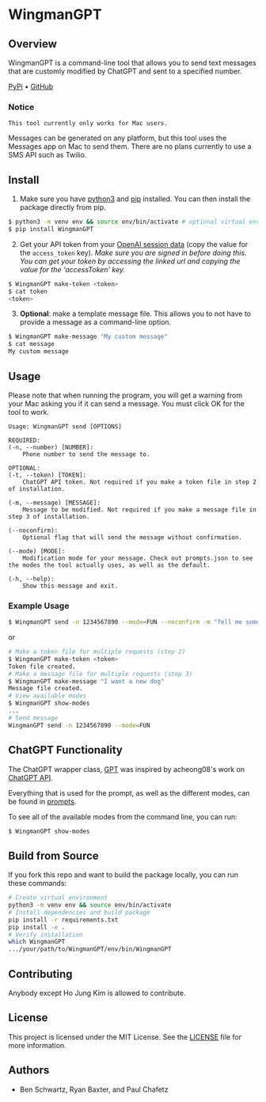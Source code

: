 # WingmanGPT

## Overview
WingmanGPT is a command-line tool that allows you to send text messages that are customly modified by ChatGPT and sent to a specified number. 

[PyPi](https://pypi.org/project/WingmanGPT/) • [GitHub](https://github.com/btschwartz12/WingmanGPT/)

### Notice
`This tool currently only works for Mac users.`

Messages can be generated on any platform, but this tool uses the Messages app on Mac to send them. There are no plans currently to use a SMS API such as Twilio.

## Install

1. Make sure you have [python3](https://wiki.python.org/moin/BeginnersGuide/Download) and [pip](https://pip.pypa.io/en/stable/installation/) installed. You can then install the package directly from pip.

```bash
$ python3 -m venv env && source env/bin/activate # optional virtual environment
$ pip install WingmanGPT
```

2. Get your API token from your [OpenAI session data](https://chat.openai.com/api/auth/session) (copy the value for the `access_token` key). *Make sure you are signed in before doing this. You can get your token by accessing the linked url and copying the value for the 'accessToken' key.*

```bash
$ WingmanGPT make-token <token> 
$ cat token
<token>
```
3. **Optional**: make a template message file. This allows you to not have to provide a message as a command-line option.

```bash
$ WingmanGPT make-message "My custom message"
$ cat message
My custom message
```

## Usage

Please note that when running the program, you will get a warning from your Mac asking you if it can send a message. You must click OK for the tool to work.

```
Usage: WingmanGPT send [OPTIONS]

REQUIRED:
(-n, --number) [NUMBER]: 
    Phone number to send the message to.

OPTIONAL:
(-t, --token) [TOKEN]: 
    ChatGPT API token. Not required if you make a token file in step 2 of installation.

(-m, --message) [MESSAGE]: 
    Message to be modified. Not required if you make a message file in step 3 of installation.

(--noconfirm): 
    Optional flag that will send the message without confirmation.

(--mode) [MODE]: 
    Modification mode for your message. Check out prompts.json to see the modes the tool actually uses, as well as the default.

(-h, --help): 
    Show this message and exit.
```
### Example Usage

```bash
$ WingmanGPT send -n 1234567890 --mode=FUN --noconfirm -m "Tell me something about dogs" -t <token>
```
or
```bash
# Make a token file for multiple requests (step 2)
$ WingmanGPT make-token <token>
Token file created.
# Make a message file for multiple requests (step 3)
$ WingmanGPT make-message "I want a new dog"
Message file created.
# View available modes
$ WingmanGPT show-modes
...
# Send message
WingmanGPT send -n 1234567890 --mode=FUN
```

## ChatGPT Functionality

The ChatGPT wrapper class, [GPT](src/GPT.py) was inspired by acheong08's work on [ChatGPT API](https://github.com/acheong08/ChatGPT).

Everything that is used for the prompt, as well as the different modes, can be found in [prompts](src/prompts.py). 

To see all of the available modes from the command line, you can run:

```bash
$ WingmanGPT show-modes
```

## Build from Source

If you fork this repo and want to build the package locally, you can run these commands:

```bash
# Create virtual environment
python3 -m venv env && source env/bin/activate
# Install dependencies and build package
pip install -r requirements.txt
pip install -e .
# Verify installation
which WingmanGPT
.../your/path/to/WingmanGPT/env/bin/WingmanGPT
```

## Contributing

Anybody except Ho Jung Kim is allowed to contribute.

## License
This project is licensed under the MIT License. See the [LICENSE](LICENSE) file for more information.

## Authors
- Ben Schwartz, Ryan Baxter, and Paul Chafetz
